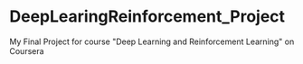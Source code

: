 # DeepLearingReinforcement_Project
My Final Project for course "Deep Learning and Reinforcement Learning" on Coursera
